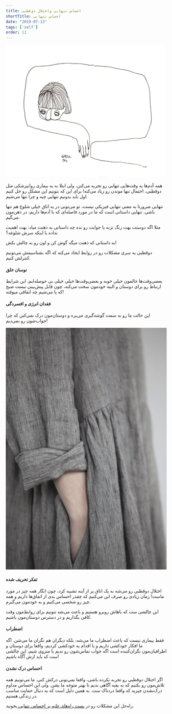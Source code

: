 ```yaml
---
title: احساس تنهایی واختلال دوقطبی
shortTitle: احساس تنهایی
date: "2019-07-13"
tags: ['self']
order: 11
---
```


![](./loneliness.png)

همه آدم‌ها یه وقت‌هایی تنهایی رو تجربه می‌کنن، ولی ابتلا به یه بیماری روانپزشکی مثل دوقطبی، احتمال تنها موندن رو زیاد می‌کنه! برای این که بتونیم این مشکل رو حل کنیم اول باید بدونیم تنهایی چیه و چرا تنها می‌شیم.

تنهایی ضرورتا به معنی تنهایی فیزیکی نیست، تو می‌تونی در یه اتاق خیلی شلوغ هم تنها باشی. تنهایی داستانی است که ما در مورد فاصله‌ای که با آدم‌ها داریم، در ذهن‌مون می‌گیم.

مثلا اگه دوستت بهت زنگ نزنه یا جوابت رو نده چه داستانی به ذهنت میاد: بهت اهمیت نداده یا اینکه سرش شلوغه؟

به داستانی که ذهنت میگه گوش کن و اون رو به چالش بکش!

دوقطبی یه سری مشکلات رو در روابط ایجاد می‌کنه که اگه بشناسیمش می‌تونیم کنترلش کنیم.

#### نوسان خلق

بعضی‌وقت‌ها حالمون خیلی خوبه و بعضی‌وقت‌ها خیلی خیلی بی حوصله‌ایم، این شرایط ارتباط رو برای دوستان و البته خودمون سخت می‌کنه، چون قابل پیش‌بینی نیست صبح که پا می‌شیم چه اتفاقی میوفته!

#### فقدان‌ انرژی و افسردگی

این حالت ما رو به سمت گوشه‌گیری می‌بره و دوستان‌مون درک نمی‌کنن که چرا جواب‌شون رو نمی‌دیم!

![](./loneliness-2.jpg)

#### تفکر تحریف شده

اختلال دوقطبی رو می‌شه به یک اتاق پر از آینه تشبیه کرد، چون انگار همه چیز در مورد ماست!
زمان زیادی رو صرف این می‌کنیم که چقدر احساس بدی از اتفاق‌ها داریم و همه چیز رو شخصی می‌کنیم و به خودمون می‌گیرم.

این چالشی ست که باهاش روبرو هستیم و باعث می‌شه نتونیم برای روابط‌مون وقت کافی بگذاریم و در دسترس دوستان‌مون باشیم.

#### اضطراب

فقط بیماری نیست که باعث اضطراب ما می‌شه، بلکه دیگران هم نگران ما می‌شن.
اگه ما افکار خودکشی داریم و یا اقدام به خودکشی کردیم، واقعا برای دوستان و اطرافیان‌مون نگران‌کننده است اگه جواب تماس‌شون رو ندیم یا منزوی شیم، این چالشی ست که باید ازش آگاه باشیم!

#### احساس درک نشدن

اگر اختلال دوقطبی رو تجربه نکرده باشی، واقعا نمی‌تونی درکش کنی. ما می‌تونیم همه تلاش‌مون رو بکنیم که به بقیه آگاهی بدیم تا بهتر متوجه ما بشن. ولی این احساس مداومِ درک‌نشدن چیزیه که واقعا دردناک ست. به همین دلیل است که به دنبال حمایت مناسب در زندگی هستیم.

راه‌حل این مشکلات رو در
[پست راه‌های غلبه بر احساس تنهایی ](/coping-with-loneliness)
بخونید.


<!-- https://www.instagram.com/p/Bz3vBAsoKiO/ -->